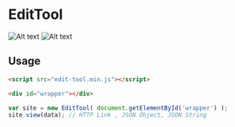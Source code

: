 # EditTool

![Alt text](https://drive.google.com/uc?export=view&id=0B3XkfYbZArSfSXV5MG9Ia241eFU)
![Alt text](https://drive.google.com/uc?export=view&id=0B3XkfYbZArSfVUVfRXhZRFRSNGM)


## Usage
```html
<script src="edit-tool.min.js"></script>
```

```html
<div id="wrapper"></div>
```

```javascript
var site = new EditTool( document.getElementById('wrapper') );
site.view(data); // HTTP Link , JSON Object, JSON String
```
